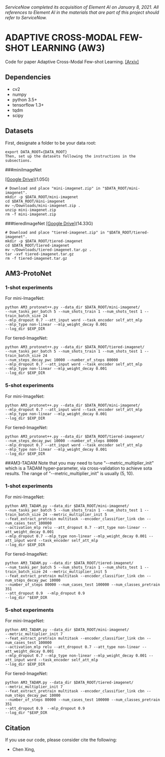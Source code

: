 *ServiceNow completed its acquisition of Element AI on January 8, 2021. All references to Element AI in the materials that are part of this project should refer to ServiceNow.*

# ADAPTIVE CROSS-MODAL FEW-SHOT LEARNING (AW3)

Code for paper Adaptive Cross-Modal Few-shot Learning. [[Arxiv]](http://www.dropwizard.io/1.0.2/docs/)

## Dependencies

* cv2
* numpy
* python 3.5+
* tensorflow 1.3+
* tqdm
* scipy

## Datasets

First, designate a folder to be your data root:
```
export DATA_ROOT={DATA_ROOT}
Then, set up the datasets following the instructions in the subsections.
```
###miniImageNet

[[Google Drive]](https://drive.google.com/file/d/1g4wOa0FpWalffXJMN2IZw0K2TM2uxzbk/view?usp=sharing)(1.05G)
```
# Download and place "mini-imagenet.zip" in "$DATA_ROOT/mini-imagenet".
mkdir -p $DATA_ROOT/mini-imagenet
cd $DATA_ROOT/mini-imagenet
mv ~/Downloads/mini-imagenet.zip .
unzip mini-imagenet.zip
rm -f mini-imagenet.zip
```
###tieredImageNet
[[Google Drive]](https://drive.google.com/file/d/1Letu5U_kAjQfqJjNPWS_rdjJ7Fd46LbX/view?usp=sharing)(14.33G)
```
# Download and place "tiered-imagenet.zip" in "$DATA_ROOT/tiered-imagenet".
mkdir -p $DATA_ROOT/tiered-imagenet
cd $DATA_ROOT/tiered-imagenet
mv ~/Downloads/tiered-imagenet.tar.gz .
tar -xvf tiered-imagenet.tar.gz
rm -f tiered-imagenet.tar.gz
```
## AM3-ProtoNet
### 1-shot experiments
For mini-ImageNet:
```
python AM3_protonet++.py --data_dir $DATA_ROOT/mini-imagenet/ 
--num_tasks_per_batch 5 --num_shots_train 1 --num_shots_test 1 --train_batch_size 24 
--mlp_dropout 0.7 --att_input word --task_encoder self_att_mlp 
--mlp_type non-linear --mlp_weight_decay 0.001
--log_dir $EXP_DIR
```

For tiered-ImageNet:
```
python AM3_protonet++.py --data_dir $DATA_ROOT/tiered-imagenet/ 
--num_tasks_per_batch 5 --num_shots_train 1 --num_shots_test 1 --train_batch_size 24
--num_steps_decay_pwc 10000 --number_of_steps 80000  
--mlp_dropout 0.7 --att_input word --task_encoder self_att_mlp 
--mlp_type non-linear --mlp_weight_decay 0.001
--log_dir $EXP_DIR

```

### 5-shot experiments
For mini-ImageNet:
```
python AM3_protonet++.py --data_dir $DATA_ROOT/mini-imagenet/  
--mlp_dropout 0.7 --att_input word --task_encoder self_att_mlp 
--mlp_type non-linear --mlp_weight_decay 0.001
--log_dir $EXP_DIR
```

For tiered-ImageNet:
```
python AM3_protonet++.py --data_dir $DATA_ROOT/tiered-imagenet/ 
--num_steps_decay_pwc 10000 --number_of_steps 80000 
--mlp_dropout 0.7 --att_input word --task_encoder self_att_mlp 
--mlp_type non-linear --mlp_weight_decay 0.001
--log_dir $EXP_DIR

```

##AM3-TADAM
Note that you may need to tune "--metric_multiplier_init" which is a TADAM hyper-parameter, via cross-validation to achieve sota results. The range of "--metric_multiplier_init" is usually (5, 10). 
### 1-shot experiments
For mini-ImageNet:
```
python AM3_TADAM.py --data_dir $DATA_ROOT/mini-imagenet/ 
--num_tasks_per_batch 5 --num_shots_train 1 --num_shots_test 1 --train_batch_size 24 --metric_multiplier_init 5
--feat_extract_pretrain multitask --encoder_classifier_link cbn --num_cases_test 100000 
--activation_mlp relu --att_dropout 0.7 --att_type non-linear --att_weight_decay 0.001 
--mlp_dropout 0.7 --mlp_type non-linear --mlp_weight_decay 0.001 --att_input word --task_encoder self_att_mlp 
--log_dir $EXP_DIR
```
For tiered-ImageNet:
```
python AM3_TADAM.py --data_dir $DATA_ROOT/tiered-imagenet/ 
--num_tasks_per_batch 5 --num_shots_train 1 --num_shots_test 1 --train_batch_size 24 --metric_multiplier_init 5
--feat_extract_pretrain multitask --encoder_classifier_link cbn --num_steps_decay_pwc 10000 
--number_of_steps 80000 --num_cases_test 100000 --num_classes_pretrain 351 
--att_dropout 0.9  --mlp_dropout 0.9 
--log_dir "$EXP_DIR

```

### 5-shot experiments
For mini-ImageNet:
```
python AM3_TADAM.py --data_dir $DATA_ROOT/mini-imagenet/ 
--metric_multiplier_init 7
--feat_extract_pretrain multitask --encoder_classifier_link cbn --num_cases_test 100000 
--activation_mlp relu --att_dropout 0.7 --att_type non-linear --att_weight_decay 0.001 
--mlp_dropout 0.7 --mlp_type non-linear --mlp_weight_decay 0.001 --att_input word --task_encoder self_att_mlp 
--log_dir $EXP_DIR
```
For tiered-ImageNet:
```
python AM3_TADAM.py --data_dir $DATA_ROOT/tiered-imagenet/ 
--metric_multiplier_init 7
--feat_extract_pretrain multitask --encoder_classifier_link cbn --num_steps_decay_pwc 10000 
--number_of_steps 80000 --num_cases_test 100000 --num_classes_pretrain 351 
--att_dropout 0.9  --mlp_dropout 0.9 
--log_dir "$EXP_DIR

```

## Citation

If you use our code, please consider cite the following:

* Chen Xing,

